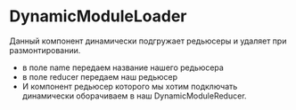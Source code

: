 # DynamicModuleLoader
Данный компонент динамически подгружает редьюсеры и удаляет при размонтировании.
- в поле name передаем название нашего редьюсера
- в поле reducer передаем наш редьюсер
- И компонент редьюсер которого мы хотим подключать динамически
оборачиваем в наш DynamicModuleReducer.